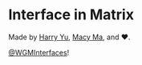 # Interface in Matrix

Made by [Harry Yu](https://twitter.com/yujiangshui), [Macy Ma](https://twitter.com/muxin_eth), and ❤️.

[@WGMInterfaces](https://twitter.com/WGMInterfaces)!
